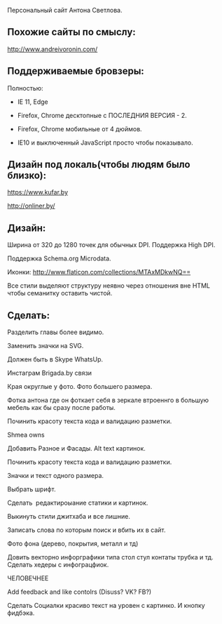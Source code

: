 Персональный сайт Антона Светлова.



Похожие сайты по смыслу:
----
http://www.andreivoronin.com/

Поддерживаемые бровзеры:
----

Полностью:

- IE 11, Edge

- Firefox, Chrome десктопные с ПОСЛЕДНИЯ ВЕРСИЯ - 2.

- Firefox, Chrome мобильные от 4 дюймов.

- IE10 и выключенный JavaScript просто чтобы показывало. 

Дизайн под локаль(чтобы людям было близко):
---
https://www.kufar.by

http://onliner.by/



Дизайн:
--- 

Ширина от 320 до 1280 точек для обычных DPI. Поддержка High DPI.

Поддержка Schema.org Microdata.

Иконки: http://www.flaticon.com/collections/MTAxMDkwNQ==

Все стили выделяют структуру неявно через отношения вне HTML чтобы семанитку оставить чистой.


Сделать:
---

Разделить главы более видимо.

Заменить значки на SVG.

Должен быть в Skype WhatsUp.

Инстаграм  Brigada.by связи

Края округлые у фото. Фото большего размера.

Фотка антона где он фоткает себя в зеркале втроеннго в большую мебель как бы сразу после работы.

Починить красоту текста кода и валидацию разметки. 

Shmea owns

Добавить Разное и Фасады. Alt text картинок.

Починить красоту текста кода и валидацию разметки.

Значки и текст одного размера.

Выбрать шрифт. 

Cделать  редактироыание статики и картинок.

Выкинуть стили джитхаба и все лишние. 

Записать слова по которым поиск и вбить их в сайт.
 
Фото фона (дерево, покрытия, металл и тд)
 
Довить векторно инфорграфики типа стол стул контаты трубка и тд. Сделать хедеры с инфограцфиок.

ЧЕЛОВЕЧНЕЕ
 
Add feedback and like contolrs (Disuss? VK? FB?)

Сделать Социалки красиво текст на уровен с картинко. И кнопку фидбэка.
 